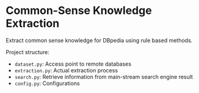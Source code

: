 # Common-Sense Knowledge Extraction
Extract common sense knowledge for DBpedia using rule based methods.


Project structure:

- `dataset.py`: Access point to remote databases
- `extraction.py`: Actual extraction process
- `search.py`: Retrieve information from main-stream search engine result
- `config.py`: Configurations


